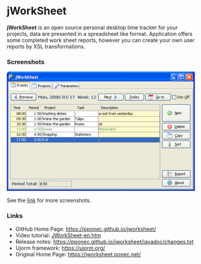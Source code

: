 # jWorkSheet


**jWorkSheet** is an open source personal desktop time tracker for your projects,
data are presented in a spreadsheet like format.
Application offers some completed work sheet reports, however you can create your own user reports by XSL transformations.

### Screenshots

![alt Events](docs/screenshots/1-Events.png "Events")

See the [link](https://pponec.github.io/jworksheet/screenshots/) for more screenshots.


### Links

* GitHub Home Page: https://pponec.github.io/jworksheet/
* Video tutorial: [JWorkSheet-en.htm](https://pponec.github.io/jworksheet/flash/JWorkSheet-en.htm)
* Release notes: https://pponec.github.io/jworksheet/javadoc/changes.txt
* Ujorm framework: https://ujorm.org/
* Original Home Page: https://jworksheet.ponec.net/

